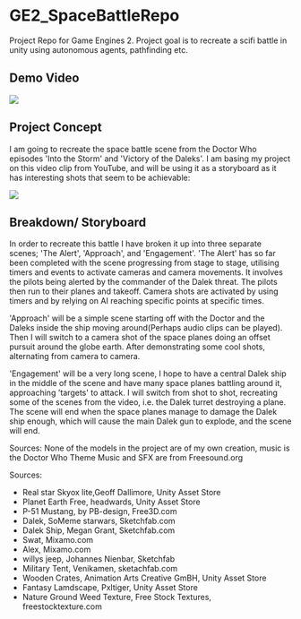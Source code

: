 # GE2_SpaceBattleRepo
 Project Repo for Game Engines 2. Project goal is to recreate a scifi battle in unity using autonomous agents, pathfinding etc.

## Demo Video ##

[![](http://img.youtube.com/vi/zs_Amdz-2MU/0.jpg)](http://www.youtube.com/watch?v=zs_Amdz-2MU "")

## Project Concept ##

I am going to recreate the space battle scene from the Doctor Who episodes 'Into the Storm' and 'Victory of the Daleks'. 
I am basing my project on this video clip from YouTube, and will be using it as a storyboard as it has interesting shots that seem to be achievable:

[![](http://img.youtube.com/vi/HirwnpeugNM/0.jpg)](http://www.youtube.com/watch?v=HirwnpeugNM "")

## Breakdown/ Storyboard ##

In order to recreate this battle I have broken it up into three separate scenes; 'The Alert', 'Approach', and 'Engagement'.
'The Alert' has so far been completed with the scene progressing from stage to stage, utilising timers and events to activate cameras and camera movements.
It involves the pilots being alerted by the commander of the Dalek threat. The pilots then run to their planes and takeoff. Camera shots are activated by using timers
and by relying on AI reaching specific points at specific times.

'Approach' will be a simple scene starting off with the Doctor and the Daleks inside the ship moving around(Perhaps audio clips can be played).
Then I will switch to a camera shot of the space planes doing an offset pursuit around the globe earth. After demonstrating some cool shots, alternating from camera
to camera.

'Engagement' will be a very long scene, I hope to have a central Dalek ship in the middle of the scene and have many space planes battling around it, approaching 'targets'
to attack. I will switch from shot to shot, recreating some of the scenes from the video, i.e. the Dalek turret destroying a plane. The scene will end when the space
planes manage to damage the Dalek ship enough,
which will cause the main Dalek gun to explode, and the scene will end.

Sources: 
None of the models in the project are of my own creation, music is the Doctor Who Theme Music and SFX are from Freesound.org

Sources:
* Real star Skyox lite,Geoff Dallimore, Unity Asset Store
* Planet Earth Free, headwards, Unity Asset Store 
* P-51 Mustang, by PB-design, Free3D.com
* Dalek, SoMeme starwars, Sketchfab.com
* Dalek Ship, Megan Grant, Sketchfab.com
* Swat, Mixamo.com
* Alex, Mixamo.com
* willys jeep, Johannes Nienbar, Sketchfab
* Military Tent, Venikamen, sketachfab.com
* Wooden Crates, Animation Arts Creative GmBH, Unity Asset Store
* Fantasy Lamdscape, Pxltiger, Unity Asset Store
* Nature Ground Weed Texture, Free Stock Textures, freestocktexture.com
